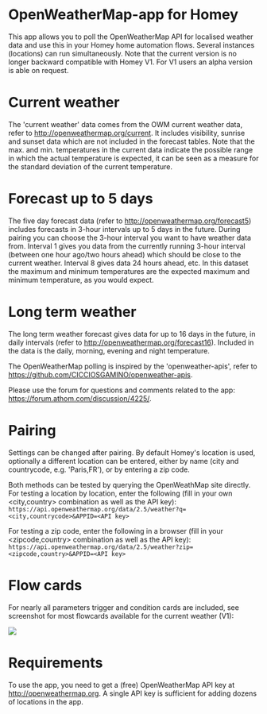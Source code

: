 # OpenWeatherMap-app for Homey

This app allows you to poll the OpenWeatherMap API for localised weather data and use this in your Homey home automation flows. Several instances (locations) can run simultaneously. Note that the current version is no longer backward compatible with Homey V1. For V1 users an alpha version is able on request.

# Current weather

The 'current weather' data comes from the OWM current weather data, refer to http://openweathermap.org/current. It includes visibility, sunrise and sunset data which are not included in the forecast tables. Note that the max. and min. temperatures in the current data indicate the possible range in which the actual temperature is expected, it can be seen as a measure for the standard deviation of the current temperature.

# Forecast up to 5 days

The five day forecast data (refer to http://openweathermap.org/forecast5) includes forecasts in 3-hour intervals up to 5 days in the future. During pairing you can choose the 3-hour interval you want to have weather data from. Interval 1 gives you data from the currently running 3-hour interval (between one hour ago/two hours ahead) which should be close to the current weather. Interval 8 gives data 24 hours ahead, etc. In this dataset the maximum and minimum temperatures are the expected maximum and minimum temperature, as you would expect.

# Long term weather

The long term weather forecast gives data for up to 16 days in the future, in daily intervals (refer to http://openweathermap.org/forecast16). Included in the data is the daily, morning, evening and night temperature.

The OpenWeatherMap polling is inspired by the 'openweather-apis', refer to https://github.com/CICCIOSGAMINO/openweather-apis. 

Please use the forum for questions and comments related to the app: https://forum.athom.com/discussion/4225/.

# Pairing
Settings can be changed after pairing. By default Homey's location is used, optionally a different location can be entered, either by name (city and countrycode, e.g. 'Paris,FR'), or by entering a zip code.

Both methods can be tested by querying the OpenWeathMap site directly. For testing a location by location, enter the following (fill in your own <city,country> combination as well as the API key):
`https://api.openweathermap.org/data/2.5/weather?q=<city,countrycode>&APPID=<API key>`

For testing a zip code, enter the following in a browser (fill in your <zipcode,country> combination as well as the API key):
`https://api.openweathermap.org/data/2.5/weather?zip=<zipcode,country>&APPID=<API key>`

# Flow cards
For nearly all parameters trigger and condition cards are included, see screenshot for most flowcards available for the current weather (V1):

<img src="https://drive.google.com/uc?id=1EY31UQeJNCxVy34wmswthY81SVVjqJCT">

# Requirements
To use the app, you need to get a (free) OpenWeatherMap API key at http://openweathermap.org. A single API key is sufficient for adding dozens of locations in the app.
